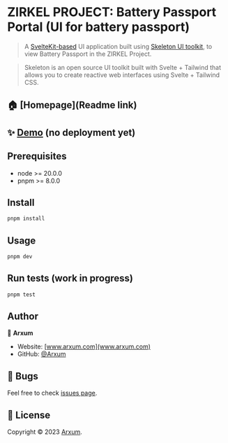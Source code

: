 # ZIRKEL PROJECT: Battery Passport Portal (UI for battery passport)

> A [SvelteKit-based](https://kit.svelte.dev/) UI application built using [Skeleton UI toolkit](https://www.skeleton.dev/), to view Battery Passport in the ZIRKEL Project. 

> Skeleton is an open source UI toolkit built with Svelte + Tailwind that allows you to create reactive web interfaces using Svelte + Tailwind CSS.

## 🏠 [Homepage](Readme link)

## ✨ [Demo]() (no deployment yet)


## Prerequisites

- node >= 20.0.0
- pnpm >= 8.0.0

## Install

```sh
pnpm install
```

## Usage

```sh
pnpm dev
```

## Run tests (work in progress)

```sh
pnpm test
```

## Author

👤 **Arxum**

* Website: [www.arxum.com](www.arxum.com)
* GitHub: [@Arxum](https://github.com/Arxum)

## 🐞 Bugs

Feel free to check [issues page]().

## 📝 License

Copyright © 2023 [Arxum](https://github.com/Arxum).
